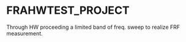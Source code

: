 # FRAHWTEST_PROJECT
Through HW proceeding a limited band of freq. sweep to realize FRF measurement.
